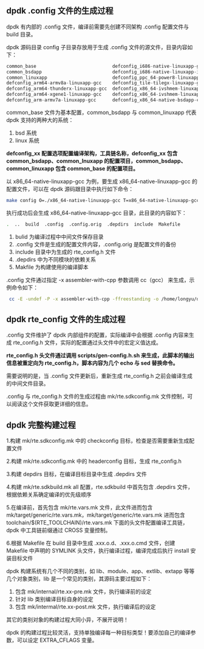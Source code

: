 ## dpdk .config 文件的生成过程
dpdk 有内部的 .config 文件，编译前需要先创建不同架构 .config 配置文件与 build 目录。

dpdk 源码目录 config 子目录存放用于生成 .config 文件的源文件，目录内容如下：

```c
common_base                            defconfig_i686-native-linuxapp-gcc     defconfig_x86_64-native-bsdapp-gcc
common_bsdapp                          defconfig_i686-native-linuxapp-icc     defconfig_x86_64-native-linuxapp-clang
common_linuxapp                        defconfig_ppc_64-power8-linuxapp-gcc   defconfig_x86_64-native-linuxapp-gcc
defconfig_arm64-armv8a-linuxapp-gcc    defconfig_tile-tilegx-linuxapp-gcc     defconfig_x86_64-native-linuxapp-icc
defconfig_arm64-thunderx-linuxapp-gcc  defconfig_x86_64-ivshmem-linuxapp-gcc  defconfig_x86_x32-native-linuxapp-gcc
defconfig_arm64-xgene1-linuxapp-gcc    defconfig_x86_64-ivshmem-linuxapp-icc
defconfig_arm-armv7a-linuxapp-gcc      defconfig_x86_64-native-bsdapp-clang
```

common_base 文件为基本配置，common_bsdapp 与 common_linuxapp 代表 dpdk 支持的两种大的系统：

1. bsd 系统
2. linux 系统

**defconfig_xx 配置选项配置编译架构，工具链名称，defconfig_xx 包含 common_bsdapp、common_lnuxapp 的配置项目，common_bsdapp、common_linuxapp 包含 common_base 的配置项目。**


以 x86_64-native-linuxapp-gcc 为例，要生成 x86_64-native-linuxapp-gcc 的配置文件，可以在 dpdk 源码跟目录中执行如下命令：

```bash
make config O=./x86_64-native-linuxapp-gcc T=x86_64-native-linuxapp-gcc
```

执行成功后会生成 x86_64-native-linuxapp-gcc 目录，此目录的内容如下：

```bash
.  ..  build  .config  .config.orig  .depdirs  include  Makefile
```

1. bulid 为编译过程中中间文件保存目录
2. .config 文件是生成的配置文件内容，.config.orig 是配置文件的备份
3. include 目录中为生成的 rte_config.h 文件
4. .depdirs 中为不同模块的依赖关系
5. Makfile 为构建使用的编译脚本


.config 文件通过指定 -x assembler-with-cpp 参数调用 cc（gcc） 来生成，示例命令如下：

```bash
 cc -E -undef -P -x assembler-with-cpp -ffreestanding -o /home/longyu/dpdk-16.04/.config /home/longyu/dpdk-16.04/config/defconfig_x86_64-native-linuxapp-gcc
```

## dpdk rte_config 文件的生成过程

.config 文件维护了 dpdk 内部组件的配置，实际编译中会根据 .config 内容来生成 rte_config.h 文件，实际的配置通过头文件中的宏定义值达成。

**rte_config.h 头文件通过调用 scripts/gen-config.h.sh 来生成，此脚本的输出信息被重定向为 rte_config.h，脚本内容为几个 echo 与 sed 替换命令。**

需要说明的是，当 .config 文件更新后，重新生成 rte_config.h 之前会编译生成的中间文件目录。

.config 与 rte_config.h 文件的生成过程由 mk/rte.sdkconfig.mk 文件控制，可以阅读这个文件获取更详细的信息。

## dpdk 完整构建过程

1.构建 mk/rte.sdkconfig.mk 中的 checkconfig 目标，检查是否需要重新生成配置文件

2.构建 mk/rte.sdkconfig.mk 中的 headerconfig 目标，生成 rte_config.h 

3.构建 depdirs 目标，在编译目标目录中生成 .depdirs 文件

4.构建 mk/rte.sdkbuild.mk all 配置，rte.sdkbuild 中首先包含 .depdirs 文件，根据依赖关系确定编译的优先级顺序

5.在编译前，首先包含 mk/rte.vars.mk 文件，此文件进而包含 mk/target/generic/rte.vars.mk，mk/target/generic/rte.vars.mk 进而包含 toolchain/$(RTE_TOOLCHAIN)/rte.vars.mk 下面的头文件配置编译工具链，dpdk 中工具链前缀通过 CROSS 变量控制。

6.根据 Makefile 在 build 目录中生成 .xxx.o.d、.xxx.o.cmd 文件，创建 Makefile 中声明的 SYMLINK 头文件，执行编译过程，编译完成后执行 install 安装目标文件

dpdk 构建系统有几个不同的类别，如 lib、module、app、extlib、extapp 等等几个对象类别，lib 是一个常见的类别，其源码主要过程如下：

1. 包含 mk/internal/rte.xx-pre.mk 文件，执行编译前的设定
2. 针对 lib 类别编译目标自身的设定
3. 包含 mk/intermal/rte.xx-post.mk 文件，执行编译后的设定

其它的类别对象的构建过程大同小异，不展开说明！

dpdk 的构建过程比较灵活，支持单独编译每一种目标类型！要添加自己的编译参数，可以设定 EXTRA_CFLAGS 变量。